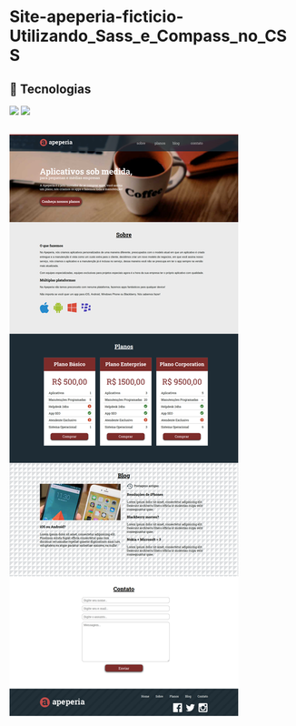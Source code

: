 # Site-apeperia-ficticio-Utilizando_Sass_e_Compass_no_CSS

## 🚀 Tecnologias
<div>
  <img src="https://img.shields.io/badge/HTML-239120?style=for-the-badge&logo=html5&logoColor=white">
  <img src="https://img.shields.io/badge/CSS-239120?&style=for-the-badge&logo=css3&logoColor=white">
</div>

<!-- ## Tecnologias utilizadas no projeto
* HTML
* CSS -->
<br>

![Sass Compass](https://github.com/DeangellesES/Site-apeperia-ficticio-Utilizando_Sass_e_Compass_no_CSS/blob/main/index.png)
